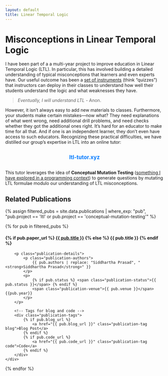 ```yaml
---
layout: default
title: Linear Temporal Logic
---
```


# Misconceptions in Linear Temporal Logic

I have been part of a a multi-year project to improve education in Linear Temporal Logic (LTL).
In particular, this has involved building a detailed understanding of 
typical misconceptions that learners and even experts have. Our useful outcome has been a [set of instruments](https://cs.brown.edu/~sk/Publications/Papers/Published/gpdzdkmnz-miscon-finite-infinite-ltl/) (think “quizzes”) that instructors can deploy in their classes to understand how well their students understand the logic and what weaknesses they have.


> *Eventually, I will understand LTL* - Anon.

However, it isn’t always easy to add new materials to classes. Furthermore, your students make certain mistakes—now what? They need explanations of what went wrong, need additional drill problems, and need checks whether they got the additional ones right. It’s hard for an educator to make time for all that. And if one is an independent learner, they don’t even have access to such educators. Recognizing these practical difficulties, we have distilled our group’s expertise in LTL into an online tutor:

<div style="text-align: center; margin: 20px 0;">
  <a href="https://ltl-tutor.xyz" style="font-size: 1.2em; font-weight: bold; text-decoration: none; color: #007bff; padding: 10px 20px; border-radius: 8px; display: inline-block;">
    ltl-tutor.xyz
  </a>
</div>


This tutor leverages the idea of **Conceptual Mutation Testing** ([something I have explored in a programming context](https://cs.brown.edu/~sk/Publications/Papers/Published/pgnk-conceptual-examplar/)) to generate questions by mutating LTL formulae modulo our understanding of LTL misconceptions.


## Related Publications

{% assign filtered_pubs = site.data.publications | where_exp: "pub", "pub.project == 'ltl' or pub.project == 'conceptual-mutation-testing'" %}

<div class="publication-list">
{% for pub in filtered_pubs %}


 <div class="publication-card">
    <!-- Publication details -->
    <div>
        <h4 class="publication-title">
            {% if pub.paper_url %}
                <a href="{{ pub.paper_url }}">{{ pub.title }}</a>
            {% else %}
                {{ pub.title }}
            {% endif %}
        </h4>

        <p class="publication-details">
            <p class="publication-authors">
                {{ pub.authors | replace: "Siddhartha Prasad", "<strong>Siddhartha Prasad</strong>" }}
            </p>  
            <p>
                {% if pub.status %} <span class="publication-status">{{ pub.status }}</span> {% endif %}
                <span class="publication-venue">{{ pub.venue }}</span> {{pub.year}}
            </p>
        </p>

        <!-- Tags for blog and code -->
        <div class="publication-tags">
            {% if pub.blog_url %}
                <a href="{{ pub.blog_url }}" class="publication-tag blog">Blog Post</a>
            {% endif %}
            {% if pub.code_url %}
                <a href="{{ pub.code_url }}" class="publication-tag code">Code</a>
            {% endif %}
        </div>
    </div>
</div>



{% endfor %}
</div>


